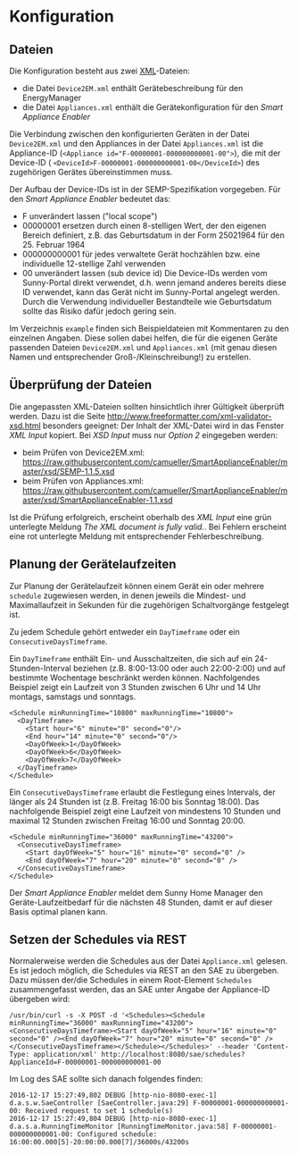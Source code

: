 # Konfiguration

## Dateien
Die Konfiguration besteht aus zwei [XML](https://de.wikipedia.org/wiki/Extensible_Markup_Language)-Dateien:
* die Datei `Device2EM.xml` enthält Gerätebeschreibung für den EnergyManager
* die Datei `Appliances.xml` enthält die Gerätekonfiguration für den *Smart Appliance Enabler*

Die Verbindung zwischen den konfigurierten Geräten in der Datei `Device2EM.xml` und den Appliances in der Datei `Appliances.xml` ist die Appliance-ID (`<Appliance id="F-00000001-000000000001-00">`), die mit der Device-ID ( `<DeviceId>F-00000001-000000000001-00</DeviceId>`) des zugehörigen Gerätes übereinstimmen muss.

Der Aufbau der Device-IDs ist in der SEMP-Spezifikation vorgegeben. Für den *Smart Appliance Enabler* bedeutet das:
* F unverändert lassen ("local scope")
* 00000001 ersetzen durch einen 8-stelligen Wert, der den eigenen Bereich definiert, z.B. das Geburtsdatum in der Form 25021964 für den 25. Februar 1964
* 000000000001 für jedes verwaltete Gerät hochzählen bzw. eine individuelle 12-stellige Zahl verwenden
* 00 unverändert lassen (sub device id)
Die Device-IDs werden vom Sunny-Portal direkt verwendet, d.h. wenn jemand anderes bereits diese ID verwendet, kann das Gerät nicht im Sunny-Portal angelegt werden. Durch die Verwendung individueller Bestandteile wie Geburtsdatum sollte das Risiko dafür jedoch gering sein.

Im Verzeichnis `example` finden sich Beispieldateien mit Kommentaren zu den einzelnen Angaben.
Diese sollen dabei helfen, die für die eigenen Geräte passenden Dateien `Device2EM.xml` und `Appliances.xml` (mit genau diesen Namen und entsprechender Groß-/Kleinschreibung!) zu erstellen.

## Überprüfung der Dateien
Die angepassten XML-Dateien sollten hinsichtlich ihrer Gültigkeit überprüft werden.
Dazu ist die Seite http://www.freeformatter.com/xml-validator-xsd.html besonders geeignet:
Der Inhalt der XML-Datei wird in das Fenster *XML Input* kopiert. Bei *XSD Input* muss nur *Option 2* eingegeben werden:
* beim Prüfen von Device2EM.xml: https://raw.githubusercontent.com/camueller/SmartApplianceEnabler/master/xsd/SEMP-1.1.5.xsd
* beim Prüfen von Appliances.xml: https://raw.githubusercontent.com/camueller/SmartApplianceEnabler/master/xsd/SmartApplianceEnabler-1.1.xsd

Ist die Prüfung erfolgreich, erscheint oberhalb des *XML Input* eine grün unterlegte Meldung *The XML document is fully valid.*. Bei Fehlern erscheint eine rot unterlegte Meldung mit entsprechender Fehlerbeschreibung.

## Planung der Gerätelaufzeiten
Zur Planung der Gerätelaufzeit können einem Gerät ein oder mehrere `schedule` zugewiesen werden, in denen jeweils die Mindest- und Maximallaufzeit in Sekunden für die zugehörigen Schaltvorgänge festgelegt ist.

Zu jedem Schedule gehört entweder ein `DayTimeframe` oder ein `ConsecutiveDaysTimeframe`.

Ein `DayTimeframe` enthält Ein- und Ausschaltzeiten, die sich auf ein 24-Stunden-Interval beziehen (z.B. 8:00-13:00 oder auch 22:00-2:00) und auf bestimmte Wochentage beschränkt werden können. Nachfolgendes Beispiel zeigt ein Laufzeit von 3 Stunden zwischen 6 Uhr und 14 Uhr montags, samstags und sonntags.
```
<Schedule minRunningTime="10800" maxRunningTime="10800">
  <DayTimeframe>
    <Start hour="6" minute="0" second="0"/>
    <End hour="14" minute="0" second="0"/>
    <DayOfWeek>1</DayOfWeek>
    <DayOfWeek>6</DayOfWeek>
    <DayOfWeek>7</DayOfWeek>
  </DayTimeframe>
</Schedule>
```

Ein `ConsecutiveDaysTimeframe` erlaubt die Festlegung eines Intervals, der länger als 24 Stunden ist (z.B. Freitag 16:00 bis Sonntag 18:00). Das nachfolgende Beispiel zeigt eine Laufzeit von mindestens 10 Stunden und maximal 12 Stunden zwischen Freitag 16:00 und Sonntag 20:00.
```
<Schedule minRunningTime="36000" maxRunningTime="43200">
  <ConsecutiveDaysTimeframe>
    <Start dayOfWeek="5" hour="16" minute="0" second="0" />
    <End dayOfWeek="7" hour="20" minute="0" second="0" />
  </ConsecutiveDaysTimeframe>
</Schedule>
```
Der *Smart Appliance Enabler* meldet dem Sunny Home Manager den Geräte-Laufzeitbedarf für die nächsten 48 Stunden, damit er auf dieser Basis optimal planen kann.

## Setzen der Schedules via REST
Normalerweise werden die Schedules aus der Datei `Appliance.xml` gelesen. Es ist jedoch möglich, die Schedules via REST an den SAE zu übergeben. Dazu müssen der/die Schedules in einem Root-Element `Schedules` zusammengefasst werden, das an SAE unter Angabe der Appliance-ID übergeben wird:
```
/usr/bin/curl -s -X POST -d '<Schedules><Schedule minRunningTime="36000" maxRunningTime="43200"><ConsecutiveDaysTimeframe><Start dayOfWeek="5" hour="16" minute="0" second="0" /><End dayOfWeek="7" hour="20" minute="0" second="0" /></ConsecutiveDaysTimeframe></Schedule></Schedules>' --header 'Content-Type: application/xml' http://localhost:8080/sae/schedules?ApplianceId=F-00000001-000000000001-00
```
Im Log des SAE sollte sich danach folgendes finden:
```
2016-12-17 15:27:49,802 DEBUG [http-nio-8080-exec-1] d.a.s.w.SaeController [SaeController.java:29] F-00000001-000000000001-00: Received request to set 1 schedule(s)
2016-12-17 15:27:49,804 DEBUG [http-nio-8080-exec-1] d.a.s.a.RunningTimeMonitor [RunningTimeMonitor.java:58] F-00000001-000000000001-00: Configured schedule: 16:00:00.000[5]-20:00:00.000[7]/36000s/43200s
```
